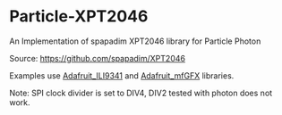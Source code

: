 # Particle-XPT2046
An Implementation of spapadim XPT2046 library for Particle Photon

Source: https://github.com/spapadim/XPT2046

Examples use [Adafruit_ILI9341](https://github.com/mtnscott/Adafruit_ILI9341) and [Adafruit_mfGFX](https://github.com/pkourany/Adafruit_mfGFX_IDE) libraries.

Note: SPI clock divider is set to DIV4, DIV2 tested with photon does not work.
